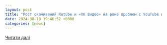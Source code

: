 ```yaml
---
layout: post
title: "Рост скачиваний Rutube и «VK Видео» на фоне проблем с YouTube в России"
date: 2024-08-10 19:46:52 +0000
categories: [news]
---
```


[Читати далі](https://www.comss.ru/page.php?id=14263)
